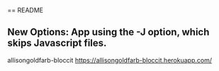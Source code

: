 == README

## New Options: App using the -J option, which skips Javascript files. 
allisongoldfarb-bloccit
https://allisongoldfarb-bloccit.herokuapp.com/
